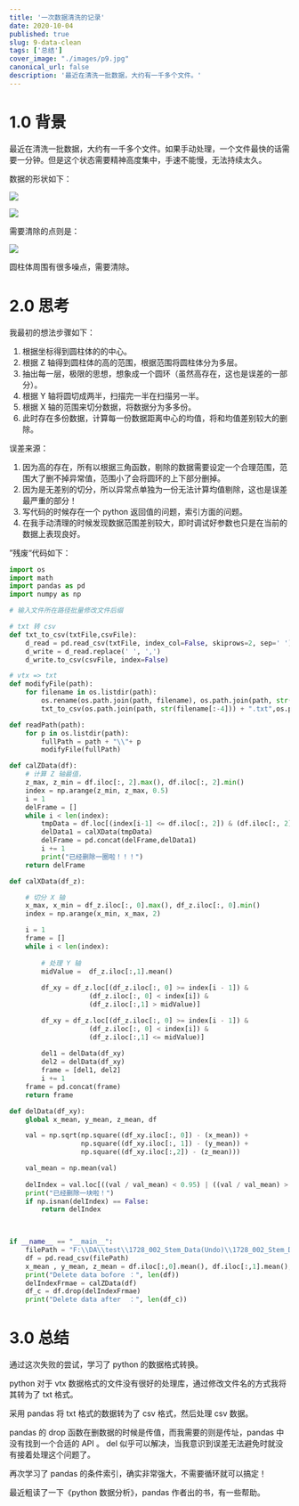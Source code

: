 ```yaml
---
title: '一次数据清洗的记录'
date: 2020-10-04
published: true
slug: 9-data-clean
tags: ['总结']
cover_image: "./images/p9.jpg"
canonical_url: false
description: '最近在清洗一批数据，大约有一千多个文件。'
---
```


# 1.0 背景

最近在清洗一批数据，大约有一千多个文件。如果手动处理，一个文件最快的话需要一分钟。但是这个状态需要精神高度集中，手速不能慢，无法持续太久。

数据的形状如下：

![](https://gitee.com/weijiew/pic/raw/master/img/p9-1.png)

![](https://gitee.com/weijiew/pic/raw/master/img/p9-2.png)

需要清除的点则是：

![](https://gitee.com/weijiew/pic/raw/master/img/p9-3.png)

圆柱体周围有很多噪点，需要清除。

# 2.0 思考

我最初的想法步骤如下：

1. 根据坐标得到圆柱体的的中心。
2. 根据 Z 轴得到圆柱体的高的范围，根据范围将圆柱体分为多层。
3. 抽出每一层，极限的思想，想象成一个圆环（虽然高存在，这也是误差的一部分）。
4. 根据 Y 轴将圆切成两半，扫描完一半在扫描另一半。
5. 根据 X 轴的范围来切分数据，将数据分为多多份。
6. 此时存在多份数据，计算每一份数据距离中心的均值，将和均值差别较大的删除。

误差来源：

1. 因为高的存在，所有以根据三角函数，剔除的数据需要设定一个合理范围，范围大了删不掉异常值，范围小了会将圆环的上下部分删掉。
2. 因为是无差别的切分，所以异常点单独为一份无法计算均值剔除，这也是误差最严重的部分！
3. 写代码的时候存在一个 python 返回值的问题，索引方面的问题。
4. 在我手动清理的时候发现数据范围差别较大，即时调试好参数也只是在当前的数据上表现良好。

”残废“代码如下：

```python
import os
import math
import pandas as pd
import numpy as np

# 输入文件所在路径批量修改文件后缀

# txt 转 csv
def txt_to_csv(txtFile,csvFile):
    d_read = pd.read_csv(txtFile, index_col=False, skiprows=2, sep=' ')
    d_write = d_read.replace(' ', ',')
    d_write.to_csv(csvFile, index=False)

# vtx => txt  
def modifyFile(path):
    for filename in os.listdir(path):
        os.rename(os.path.join(path, filename), os.path.join(path, str(filename[:-4])) + ".txt")
        txt_to_csv(os.path.join(path, str(filename[:-4])) + ".txt",os.path.join(path, str(filename[:-4])) + ".csv")

def readPath(path):
    for p in os.listdir(path):
        fullPath = path + "\\"+ p 
        modifyFile(fullPath)

def calZData(df):
    # 计算 Z 轴最值，
    z_max, z_min = df.iloc[:, 2].max(), df.iloc[:, 2].min()
    index = np.arange(z_min, z_max, 0.5)
    i = 1
    delFrame = []
    while i < len(index):
        tmpData = df.loc[(index[i-1] <= df.iloc[:, 2]) & (df.iloc[:, 2] < index[i])]
        delData1 = calXData(tmpData)
        delFrame = pd.concat(delFrame,delData1)
        i += 1
        print("已经删除一圈啦！！！")
    return delFrame

def calXData(df_z):

    # 切分 X 轴
    x_max, x_min = df_z.iloc[:, 0].max(), df_z.iloc[:, 0].min()
    index = np.arange(x_min, x_max, 2)

    i = 1
    frame = []
    while i < len(index):
        
        # 处理 Y 轴
        midValue =  df_z.iloc[:,1].mean()
        
        df_xy = df_z.loc[(df_z.iloc[:, 0] >= index[i - 1]) &
                    (df_z.iloc[:, 0] < index[i]) &
                    (df_z.iloc[:,1] > midValue)]

        df_xy = df_z.loc[(df_z.iloc[:, 0] >= index[i - 1]) &
                    (df_z.iloc[:, 0] < index[i]) &
                    (df_z.iloc[:,1] <= midValue)]
        
        del1 = delData(df_xy)
        del2 = delData(df_xy)
        frame = [del1, del2]
        i += 1
    frame = pd.concat(frame)
    return frame

def delData(df_xy):
    global x_mean, y_mean, z_mean, df

    val = np.sqrt(np.square((df_xy.iloc[:, 0]) - (x_mean)) +
                  np.square((df_xy.iloc[:, 1]) - (y_mean)) +
                  np.square((df_xy.iloc[:,2]) - (z_mean)))

    val_mean = np.mean(val)
    
    delIndex = val.loc[((val / val_mean) < 0.95) | ((val / val_mean) > 1.05)]
    print("已经删除一块啦！")
    if np.isnan(delIndex) == False:
        return delIndex
    


if __name__ == "__main__":
    filePath = "F:\\DA\\test\\1728_002_Stem_Data(Undo)\\1728_002_Stem_Data_0.csv"
    df = pd.read_csv(filePath)
    x_mean , y_mean, z_mean = df.iloc[:,0].mean(), df.iloc[:,1].mean(), df.iloc[:,2].mean()
    print("Delete data bofore ：", len(df))
    delIndexFrmae = calZData(df)
    df_c = df.drop(delIndexFrmae)
    print("Delete data after  ：", len(df_c))
```

# 3.0 总结

通过这次失败的尝试，学习了 python 的数据格式转换。

python 对于 vtx 数据格式的文件没有很好的处理库，通过修改文件名的方式我将其转为了 txt 格式。

采用 pandas 将 txt 格式的数据转为了 csv 格式，然后处理 csv 数据。

pandas 的 drop 函数在删数据的时候是传值，而我需要的则是传址，pandas 中没有找到一个合适的 API 。 del 似乎可以解决，当我意识到误差无法避免时就没有接着处理这个问题了。

再次学习了 pandas 的条件索引，确实非常强大，不需要循环就可以搞定！

最近粗读了一下《python 数据分析》，pandas 作者出的书，有一些帮助。